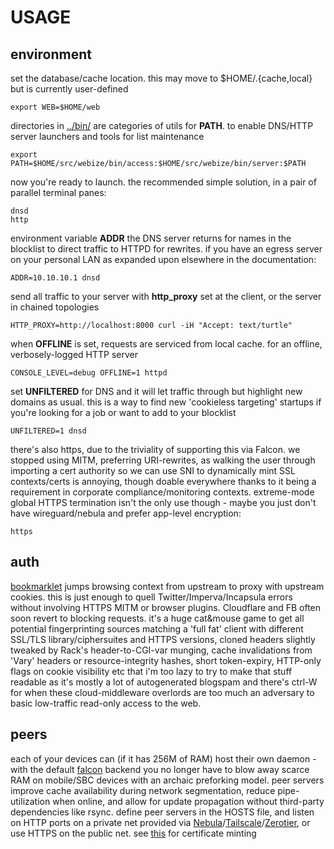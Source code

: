 # USAGE

## environment
set the database/cache location. this may move to $HOME/.{cache,local} but is currently user-defined

    export WEB=$HOME/web

directories in [../bin/](../bin/) are categories of utils for **PATH**. to enable DNS/HTTP server launchers and tools for list maintenance

    export PATH=$HOME/src/webize/bin/access:$HOME/src/webize/bin/server:$PATH

now you're ready to launch. the recommended simple solution, in a pair of parallel terminal panes:

    dnsd
    http

environment variable **ADDR** the DNS server returns for names in the blocklist to direct traffic to HTTPD for rewrites. if you have an egress server on your personal LAN as expanded upon elsewhere in the documentation:

    ADDR=10.10.10.1 dnsd

send all traffic to your server with **http_proxy** set at the client, or the server in chained topologies

    HTTP_PROXY=http://localhost:8000 curl -iH "Accept: text/turtle"

when **OFFLINE** is set, requests are serviced from local cache. for an offline, verbosely-logged HTTP server

    CONSOLE_LEVEL=debug OFFLINE=1 httpd

set **UNFILTERED** for DNS and it will let traffic through but highlight new domains as usual. this is a way to find new 'cookieless targeting' startups if you're looking for a job or want to add to your blocklist

    UNFILTERED=1 dnsd

there's also https, due to the triviality of supporting this via Falcon. we stopped using MITM, preferring URI-rewrites, as walking the user through importing a cert authority so we can use SNI to dynamically mint SSL contexts/certs is annoying, though doable everywhere thanks to it being a requirement in corporate compliance/monitoring contexts. extreme-mode global HTTPS termination isn't the only use though - maybe you just don't have wireguard/nebula and prefer app-level encryption:

    https

## auth
[bookmarklet](../config/bookmarks/UI.u) jumps browsing context from upstream to proxy with upstream cookies. this is just enough to quell Twitter/Imperva/Incapsula errors without involving HTTPS MITM or browser plugins. Cloudflare and FB often soon revert to blocking requests. it's a huge cat&mouse game to get all potential fingerprinting sources matching a 'full fat' client with different SSL/TLS library/ciphersuites and HTTPS versions, cloned headers slightly tweaked by Rack's header-to-CGI-var munging, cache invalidations from 'Vary' headers or resource-integrity hashes, short token-expiry, HTTP-only flags on cookie visibility etc that i'm too lazy to try to make that stuff readable as it's mostly a lot of autogenerated blogspam and there's ctrl-W for when these cloud-middleware overlords are too much an adversary to basic low-traffic read-only access to the web.

## peers
each of your devices can (if it has 256M of RAM) host their own daemon - with the default [falcon](https://github.com/socketry/falcon) backend you no longer have to blow away scarce RAM on mobile/SBC devices with an archaic preforking model. peer servers improve cache availability during network segmentation, reduce pipe-utilization when online, and allow for update propagation without third-party dependencies like rsync. define peer servers in the HOSTS file, and listen on HTTP ports on a private net provided via [Nebula](https://www.defined.net/)/[Tailscale](https://tailscale.com/)/[Zerotier](https://www.zerotier.com/), or use HTTPS on the public net. see [this](../bin/config/certificate) for certificate minting